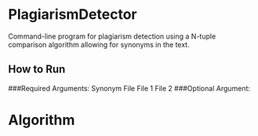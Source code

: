 # PlagiarismDetector
Command-line program for plagiarism detection using a N-tuple comparison algorithm allowing for synonyms in the text. 

## How to Run
###Required Arguments:
  Synonym File
  File 1
  File 2
###Optional Argument:


# Algorithm
